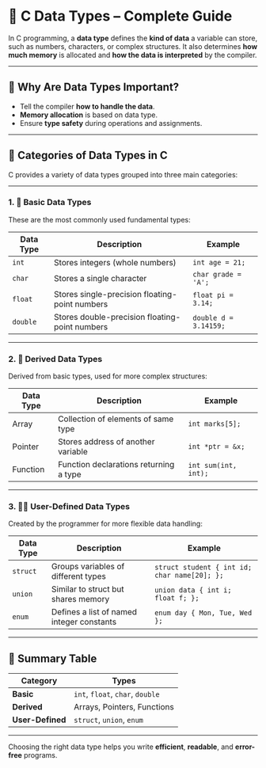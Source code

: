 # 🧮 C Data Types – Complete Guide

In C programming, a **data type** defines the **kind of data** a variable can store, such as numbers, characters, or complex structures. It also determines **how much memory** is allocated and **how the data is interpreted** by the compiler.

---

## 📌 Why Are Data Types Important?

- Tell the compiler **how to handle the data**.
- **Memory allocation** is based on data type.
- Ensure **type safety** during operations and assignments.

---

## 🧱 Categories of Data Types in C

C provides a variety of data types grouped into three main categories:

---

### 1. 🔢 Basic Data Types

These are the most commonly used fundamental types:

| Data Type | Description                                | Example      |
|-----------|--------------------------------------------|--------------|
| `int`     | Stores integers (whole numbers)            | `int age = 21;` |
| `char`    | Stores a single character                  | `char grade = 'A';` |
| `float`   | Stores single-precision floating-point numbers | `float pi = 3.14;` |
| `double`  | Stores double-precision floating-point numbers | `double d = 3.14159;` |

---

### 2. 🧬 Derived Data Types

Derived from basic types, used for more complex structures:

| Data Type   | Description                                   | Example               |
|-------------|-----------------------------------------------|-----------------------|
| Array       | Collection of elements of same type           | `int marks[5];`       |
| Pointer     | Stores address of another variable            | `int *ptr = &x;`      |
| Function    | Function declarations returning a type        | `int sum(int, int);`  |

---

### 3. 🧑‍💻 User-Defined Data Types

Created by the programmer for more flexible data handling:

| Data Type | Description                                        | Example |
|-----------|----------------------------------------------------|---------|
| `struct`  | Groups variables of different types                | `struct student { int id; char name[20]; };` |
| `union`   | Similar to struct but shares memory                | `union data { int i; float f; };` |
| `enum`    | Defines a list of named integer constants          | `enum day { Mon, Tue, Wed };` |

---

## 🧠 Summary Table

| Category             | Types                                               |
|----------------------|-----------------------------------------------------|
| **Basic**            | `int`, `float`, `char`, `double`                    |
| **Derived**          | Arrays, Pointers, Functions                         |
| **User-Defined**     | `struct`, `union`, `enum`                           |

---

Choosing the right data type helps you write **efficient**, **readable**, and **error-free** programs.
